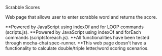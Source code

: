 Scrabble Scores

Web page that allows user to enter scrabble word and returns the score.


**Powered by JavaScript using indexOf and for LOOP commands (scripts.js).
**Powered by JavaScript using indexOf and forEach commands (scriptsforeach.js).
**All functionalities have been tested through mocha-chai spec-runner.
**This web page doesn't have a functionality to calculate double/triple letter/word scoring scenarios.


